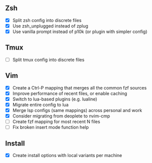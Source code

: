 ## Zsh

-   [x] Split zsh config into discrete files
-   [x] Use zsh_unplugged instead of zplug
-   [x] Use vanilla prompt instead of p10k (or plugin with simpler config)

## Tmux

-   [ ] Split tmux config into discrete files

## Vim

-   [x] Create a Ctrl-P mapping that merges all the common fzf sources
-   [x] Improve performance of recent files, or enable caching
-   [x] Switch to lua-based plugins (e.g. lualine)
-   [x] Migrate entire config to lua
-   [x] Merge lsp configs (same mappings) across personal and work
-   [x] Consider migrating from deoplete to nvim-cmp
-   [ ] Create fzf mapping for most recent N files
-   [ ] Fix broken insert mode function help

## Install

-   [x] Create install options with local variants per machine
